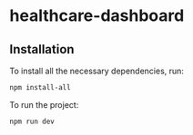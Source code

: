 # healthcare-dashboard


## Installation

To install all the necessary dependencies, run:

```bash
npm install-all
```

To run the project:

```bash
npm run dev
```


